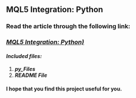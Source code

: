 ## MQL5 Integration: Python

### Read the article through the following link:

### **_[MQL5 Integration: Python)](https://www.mql5.com/en/articles/14135)_**

#### **_Included files:_**

1. **_py_Files_**
2. **_README File_**

#### I hope that you find this project useful for you.
